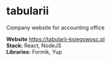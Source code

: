# tabularii

Company website for accounting office

<b>Website</b> https://tabularii-ksiegowosc.pl</br>
<b>Stack:</b> React, NodeJS</br>
<b>Libraries:</b> Formik, Yup
